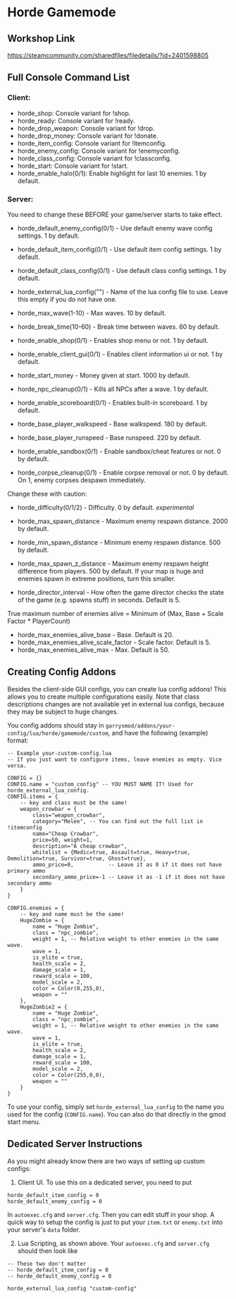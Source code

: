 # Horde Gamemode
## Workshop Link
https://steamcommunity.com/sharedfiles/filedetails/?id=2401598805
## Full Console Command List
### Client:
- horde_shop: Console variant for !shop.
- horde_ready: Console variant for !ready.
- horde_drop_weapon: Console variant for !drop.
- horde_drop_money: Console variant for !donate.
- horde_item_config: Console variant for !itemconfig.
- horde_enemy_config: Console variant for !enemyconfig.
- horde_class_config: Console variant for !classconfig.
- horde_start: Console variant for !start.
- horde_enable_halo(0/1): Enable highlight for last 10 enemies. 1 by default.

### Server:
You need to change these BEFORE your game/server starts to take effect.
- horde_default_enemy_config(0/1) - Use default enemy wave config settings. 1 by default.
- horde_default_item_config(0/1) - Use default item config settings. 1 by default.
- horde_default_class_config(0/1) - Use default class config settings. 1 by default.
- horde_external_lua_config("") - Name of the lua config file to use. Leave this empty if you do not have one.

- horde_max_wave(1-10) - Max waves. 10 by default.
- horde_break_time(10-60) - Break time between waves. 60 by default.
- horde_enable_shop(0/1) - Enables shop menu or not. 1 by default.
- horde_enable_client_gui(0/1) - Enables client information ui or not. 1 by default.
- horde_start_money - Money given at start. 1000 by default.
- horde_npc_cleanup(0/1) - Kills all NPCs after a wave. 1 by default.
- horde_enable_scoreboard(0/1) - Enables built-in scoreboard. 1 by default.
- horde_base_player_walkspeed - Base walkspeed. 180 by default.
- horde_base_player_runspeed - Base runspeed. 220 by default.
- horde_enable_sandbox(0/1) - Enable sandbox/cheat features or not. 0 by default.
- horde_corpse_cleanup(0/1) - Enable corpse removal or not. 0 by default. On 1, enemy corpses despawn immediately.

Change these with caution:
- horde_difficulty(0/1/2) - Difficulty. 0 by default. *experimental*
- horde_max_spawn_distance - Maximum enemy respawn distance. 2000 by default.
- horde_min_spawn_distance - Minimum enemy respawn distance. 500 by default.
- horde_max_spawn_z_distance - Maximum enemy respawn height difference from players. 500 by default. If your map is huge and enemies spawn in extreme positions, turn this smaller.

- horde_director_interval - How often the game director checks the state of the game (e.g. spawns stuff) in seconds. Default is 5.

True maximum number of enemies alive = Minimum of (Max, Base + Scale Factor * PlayerCount)
- horde_max_enemies_alive_base - Base. Default is 20.
- horde_max_enemies_alive_scale_factor - Scale factor. Default is 5.
- horde_max_enemies_alive_max - Max. Default is 50.

## Creating Config Addons
Besides the client-side GUI configs, you can create lua config addons! This allows you to create multiple configurations easily. Note that class descriptions changes are not available yet in external lua configs, because they may be subject to huge changes.

You config addons should stay in `garrysmod/addons/your-config/lua/horde/gamemode/custom`, and have the following (example) format:
```
-- Example your-custom-config.lua
-- If you just want to configure items, leave enemies as empty. Vice versa.

CONFIG = {}
CONFIG.name = "custom_config" -- YOU MUST NAME IT! Used for horde_external_lua_config.
CONFIG.items = {
    -- key and class must be the same!
    weapon_crowbar = {
        class="weapon_crowbar",
        category="Melee", -- You can find out the full list in !itemconfig
        name="Cheap Crowbar",
        price=50, weight=1,
        description="A cheap crowbar",
        whitelist = {Medic=true, Assault=true, Heavy=true, Demolition=true, Survivor=true, Ghost=true},
        ammo_price=0,           -- Leave it as 0 if it does not have primary ammo
        secondary_ammo_price=-1 -- Leave it as -1 if it does not have secondary ammo
    }
}

CONFIG.enemies = {
    -- key and name must be the same!
    HugeZombie = {
        name = "Huge Zombie",
        class = "npc_zombie",
        weight = 1, -- Relative weight to other enemies in the same wave.
        wave = 1,
        is_elite = true,
        health_scale = 2,
        damage_scale = 1,
        reward_scale = 100,
        model_scale = 2,
        color = Color(0,255,0),
        weapon = ""
    },
    HugeZombie2 = {
        name = "Huge Zombie",
        class = "npc_zombie",
        weight = 1, -- Relative weight to other enemies in the same wave.
        wave = 1,
        is_elite = true,
        health_scale = 2,
        damage_scale = 1,
        reward_scale = 100,
        model_scale = 2,
        color = Color(255,0,0),
        weapon = ""
    }
}
```
To use your config, simply set `horde_external_lua_config` to the name you used for the config (`CONFIG.name`). You can also do that directly in the gmod start menu.

## Dedicated Server Instructions

As you might already know there are two ways of setting up custom configs:
1. Client UI. To use this on a dedicated server, you need to put
```
horde_default_item_config = 0
horde_default_enemy_config = 0
```
In `autoexec.cfg` and `server.cfg`. Then you can edit stuff in your shop. A quick way to setup the config is just to put your `item.txt` or `enemy.txt` into your server's `data` folder.

2. Lua Scripting, as shown above. Your `autoexec.cfg` and `server.cfg` should then look like
```
-- These two don't matter
-- horde_default_item_config = 0
-- horde_default_enemy_config = 0

horde_external_lua_config "custom-config"
```
